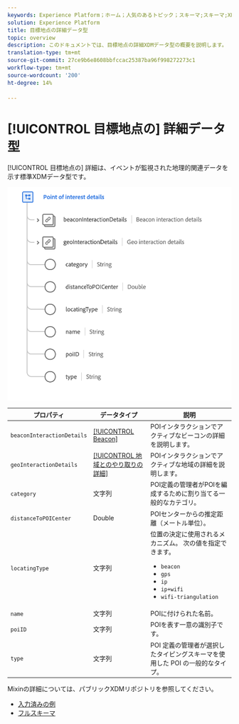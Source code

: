 ```yaml
---
keywords: Experience Platform；ホーム；人気のあるトピック；スキーマ;スキーマ;XDM；フィールド；スキーマ;スキーマ;poi;poi詳細；目標点の詳細；データ型；データ型；
solution: Experience Platform
title: 目標地点の詳細データ型
topic: overview
description: このドキュメントでは、目標地点の詳細XDMデータ型の概要を説明します。
translation-type: tm+mt
source-git-commit: 27ce9b6e8608bbfccac25387ba96f998272273c1
workflow-type: tm+mt
source-wordcount: '200'
ht-degree: 14%

---
```



# [!UICONTROL 目標地点の] 詳細データ型

[!UICONTROL 目標地点の] 詳細は、イベントが監視された地理的関連データを示す標準XDMデータ型です。

<img src="../images/data-types/poi-details.png" width="550" /><br />

| プロパティ | データタイプ | 説明 |
| --- | --- | --- |
| `beaconInteractionDetails` | [[!UICONTROL Beacon]](./beacon.md) | POIインタラクションでアクティブなビーコンの詳細を説明します。 |
| `geoInteractionDetails` | [[!UICONTROL 地域とのやり取りの詳細]](./geo-interaction-details.md) | POIインタラクションでアクティブな地域の詳細を説明します。 |
| `category` | 文字列 | POI定義の管理者がPOIを編成するために割り当てる一般的なカテゴリ。 |
| `distanceToPOICenter` | Double | POIセンターからの推定距離（メートル単位）。 |
| `locatingType` | 文字列 | 位置の決定に使用されるメカニズム。 次の値を指定できます。 <ul><li>`beacon`</li><li>`gps`</li><li>`ip`</li><li>`ip+wifi`</li><li>`wifi-triangulation`</li></ul> |
| `name` | 文字列 | POIに付けられた名前。 |
| `poiID` | 文字列 | POIを表す一意の識別子です。 |
| `type` | 文字列 | POI 定義の管理者が選択したタイピングスキーマを使用した POI の一般的なタイプ。 |

Mixinの詳細については、パブリックXDMリポジトリを参照してください。

* [入力済みの例](https://github.com/adobe/xdm/blob/master/components/datatypes/poi-detail.example.1.json)
* [フルスキーマ](https://github.com/adobe/xdm/blob/master/components/datatypes/poi-detail.schema.json)